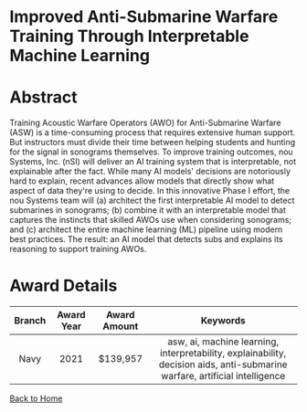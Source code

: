 
Improved Anti-Submarine Warfare Training Through Interpretable Machine Learning
===============================================================================

# Abstract


Training Acoustic Warfare Operators (AWO) for Anti-Submarine Warfare (ASW) is a time-consuming process that requires extensive human support. But instructors must divide their time between helping students and hunting for the signal in sonograms themselves. To improve training outcomes, nou Systems, Inc. (nSI) will deliver an AI training system that is interpretable, not explainable after the fact. While many AI models' decisions are notoriously hard to explain, recent advances allow models that directly show what aspect of data they're using to decide. In this innovative Phase I effort, the nou Systems team will (a) architect the first interpretable AI model to detect submarines in sonograms; (b) combine it with an interpretable model that captures the instincts that skilled AWOs use when considering sonograms; and (c) architect the entire machine learning (ML) pipeline using modern best practices. The result: an AI model that detects subs and explains its reasoning to support training AWOs.  

# Award Details

|Branch|Award Year|Award Amount|Keywords|
| :---: | :---: | :---: | :---: |
|Navy|2021|$139,957|asw, ai, machine learning, interpretability, explainability, decision aids, anti-submarine warfare, artificial intelligence|
  
  


[Back to Home](https://github.com/chrischow/dod_sbir_awards/Reports/JH/#2179)